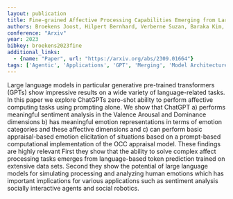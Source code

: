 ```yaml
---
layout: publication
title: Fine-grained Affective Processing Capabilities Emerging from Large Language Models
authors: Broekens Joost, Hilpert Bernhard, Verberne Suzan, Baraka Kim, Gebhard Patrick, Plaat Aske
conference: "Arxiv"
year: 2023
bibkey: broekens2023fine
additional_links:
  - {name: "Paper", url: "https://arxiv.org/abs/2309.01664"}
tags: ['Agentic', 'Applications', 'GPT', 'Merging', 'Model Architecture', 'Pretraining Methods', 'Prompting', 'Transformer']
---
```

Large language models in particular generative pre-trained transformers (GPTs) show impressive results on a wide variety of language-related tasks. In this paper we explore ChatGPTs zero-shot ability to perform affective computing tasks using prompting alone. We show that ChatGPT a) performs meaningful sentiment analysis in the Valence Arousal and Dominance dimensions b) has meaningful emotion representations in terms of emotion categories and these affective dimensions and c) can perform basic appraisal-based emotion elicitation of situations based on a prompt-based computational implementation of the OCC appraisal model. These findings are highly relevant First they show that the ability to solve complex affect processing tasks emerges from language-based token prediction trained on extensive data sets. Second they show the potential of large language models for simulating processing and analyzing human emotions which has important implications for various applications such as sentiment analysis socially interactive agents and social robotics.
